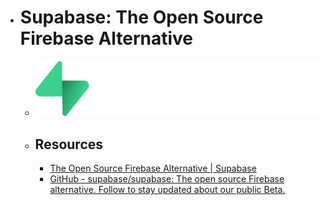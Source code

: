 - # Supabase: The Open Source Firebase Alternative
	- ![supabase.png](../assets/supabase_1687622345462_0.png)
	- ## Resources
		- [The Open Source Firebase Alternative | Supabase](https://supabase.com/)
		- [GitHub - supabase/supabase: The open source Firebase alternative. Follow to stay updated about our public Beta.](https://github.com/supabase/supabase)